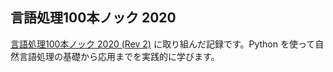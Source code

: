 ## 言語処理100本ノック 2020

[言語処理100本ノック 2020 (Rev 2)](https://nlp100.github.io/2020/ja/) に取り組んだ記録です。Python を使って自然言語処理の基礎から応用までを実践的に学びます。
